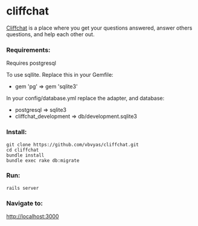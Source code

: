 # cliffchat

[Cliffchat](http://www.cliffchat.com) is a place where you get your questions answered, answer others questions, and help each other out.

### Requirements:

  Requires postgresql

  To use sqllite. Replace this in your Gemfile:
  * gem 'pg' => gem 'sqlite3'

  In your config/database.yml replace the adapter, and database:
  * postgresql => sqlite3
  * cliffchat_development => db/development.sqlite3

### Install:

    git clone https://github.com/vbvyas/cliffchat.git
    cd cliffchat
    bundle install
    bundle exec rake db:migrate

### Run:

    rails server

### Navigate to:

  [http://localhost:3000](http://localhost:3000)
